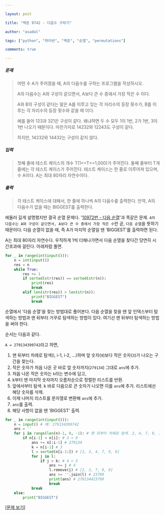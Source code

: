 ```yaml
---

layout: post

title: "백준 9742 - 다음수 구하기"

author: "asadal"

tags: ["python", "파이썬", "백준", "순열", "permutations"]

comments: true

---
```


##### 문제

>어떤 수 A가 주어졌을 때, A의 다음수를 구하는 프로그램을 작성하시오.
>
>A의 다음수는 A와 구성이 같으면서, A보다 큰 수 중에서 가장 작은 수 이다.
>
>A와 B의 구성이 같다는 말은 A를 이루고 있는 각 자리수의 등장 횟수가, B를 이루는 각 자리수의 등장 횟수와 같을 때 이다.
>
>예를 들어 123과 321은 구성이 같다. 왜냐하면 두 수 모두 1이 1번, 2가 1번, 3이 1번 나오기 때문이다. 마찬가지로 14232와 12243도 구성이 같다.
>
>하지만, 14232와 14432는 구성이 같지 않다. 

##### 입력

> 첫째 줄에 테스트 케이스의 개수 T(1<=T<=1,000)가 주어진다. 둘째 줄부터 T개 줄에는 각 테스트 케이스가 주어진다. 테스트 케이스는 한 줄로 이루어져 있으며, 수 A이다. A는 최대 80자리 자연수이다.

##### 출력

> 각 테스트 케이스에 대해서, 한 줄에 하나씩 A의 다음수를 출력한다. 만약, A의 다음수가 없을 때는 BIGGEST를 출력한다.

에둘러 길게 설명했지만 결국 순열 문제다. '[10972번 - 다음 순열](https://www.acmicpc.net/problem/2697)'과 똑같은 문제. `A의 다음수는 A와 구성이 같으면서, A보다 큰 수 중에서 가장 작은 수`란 곧, `다음 순열`을 뜻하기 때문이다. 다음 순열이 없을 때, 즉 A가 마지막 순열일 땐 'BIGGEST'를 출력하면 된다. 

A는 최대 80자리 자연수다. 우직하게 1씩 더해나가면서 다음 순열을 찾다간 당연히 시간초과에 걸린다. 아래처럼 풀면.

```python
for _ in range(int(input())):
    n = int(input())
    res = n
    while True:
        res += 1
        if sorted(str(res)) == sorted(str(n)):
            print(res)
            break
        elif len(str(res)) > len(str(n)):
            print("BIGGEST")
            break
```

순열에서 '다음 순열'을 찾는 방법대로 풀어본다. 다음 순열을 찾을 땐 앞 인덱스부터 탐색하는 방법과 맨 뒤부터 거꾸로 탐색하는 방법이 있다. 여기선 맨 뒤부터 탐색하는 방법을 써야 한다. 

순서는 다음과 같다. 

`A = 279134399742`라고 하면,

1. 맨 뒤부터 차례로 탐색(i, i-1, i-2, …)하며 앞 숫자(`9`)보다 작은 숫자(`3`)가 나오는 구간을 찾는다.
2. 작은 숫자가 처음 나온 곳 바로 앞 숫자까지(`279134`) 그대로 `ans`에 추가.
3. 처음 나온 작은 숫자는 `k`라는 변수에 담고, 
4. k부터 맨 마지막 숫자까지 오름차순으로 정렬한 리스트를 반환.
5. 앞에서부터 탐색. k 바로 다음으로 큰 숫자가 나오면 이를 `ans`에 추가.  리스트에선 해당 숫자를 삭제.
6. 이제 나머지 리스트를 문자열로 변환해 `ans`에 추가.
7. `ans`를 출력.
8. 해당 사항이 없을 땐 'BIGGEST' 출력.

```python
for _ in range(int(input())):
    n = input() # 예: 279134399742
    ans = ''
    for i in range(len(n)-1, 0, -1): # 맨 뒤부터 차례로 탐색. 2, 4, 7, 9, ...
        if n[i-1] < n[i]: # 3 < 9
            ans += n[:i-1] # 279134
            k = n[i-1] # 3
            l = sorted(n[i-1:]) # [2, 3, 4, 7, 9, 9]
            for j in l:
                if j > k: # 4 > 3
                    ans += j # 4
                    l.remove(j) # [2, 3, 7, 9, 9]
                    ans += ''.join(l) # 23799
                    print(ans) # 279134423799
                    break
            break
    else:
        print("BIGGEST")
```

[[문제 보기](https://www.acmicpc.net/problem/2697)]
